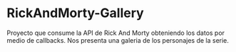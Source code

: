 # RickAndMorty-Gallery


Proyecto que consume la API de Rick And Morty obteniendo los datos por medio de callbacks. Nos presenta una galeria de los personajes de la serie.

